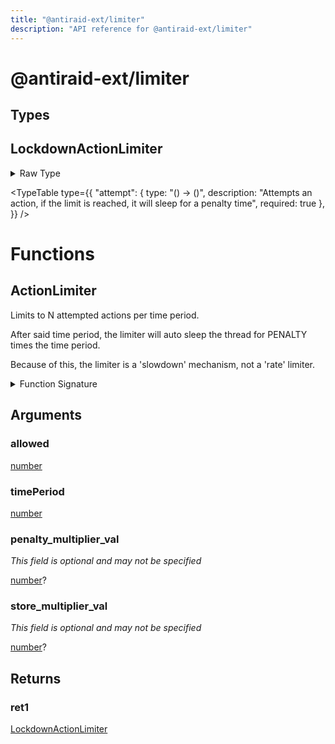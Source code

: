 ```yaml
---
title: "@antiraid-ext/limiter"
description: "API reference for @antiraid-ext/limiter"
---
```


<div id="@antiraid-ext/limiter"></div>

# @antiraid-ext/limiter

<div id="Types"></div>

## Types

<div id="LockdownActionLimiter"></div>

## LockdownActionLimiter

<details>
<summary>Raw Type</summary>

```luau
type LockdownActionLimiter = {
	--- Attempts an action, if the limit is reached, it will sleep for a penalty time
	attempt: () -> ()
}
```

</details>

<TypeTable
	type={{
		"attempt": {
			type: "() -> ()",
			description: "Attempts an action, if the limit is reached, it will sleep for a penalty time",
			required: true
		},
	}}
/>
<div id="Functions"></div>

# Functions

<div id="ActionLimiter"></div>

## ActionLimiter

Limits to N attempted actions per time period.



After said time period, the limiter will auto sleep the thread for PENALTY times the time period.



Because of this, the limiter is a 'slowdown' mechanism, not a 'rate' limiter.

<details>
<summary>Function Signature</summary>

```luau
--- Limits to N attempted actions per time period.
---
--- After said time period, the limiter will auto sleep the thread for PENALTY times the time period.
---
--- Because of this, the limiter is a 'slowdown' mechanism, not a 'rate' limiter.
function ActionLimiter(allowed: number, timePeriod: number, penalty_multiplier_val: number?, store_multiplier_val: number?) -> LockdownActionLimiter end
```

</details>

<div id="Arguments"></div>

## Arguments

<div id="allowed"></div>

### allowed

[number](#number)

<div id="timePeriod"></div>

### timePeriod

[number](#number)

<div id="penalty_multiplier_val"></div>

### penalty_multiplier_val

*This field is optional and may not be specified*

[number](#number)?

<div id="store_multiplier_val"></div>

### store_multiplier_val

*This field is optional and may not be specified*

[number](#number)?

<div id="Returns"></div>

## Returns

<div id="ret1"></div>

### ret1

[LockdownActionLimiter](#LockdownActionLimiter)
